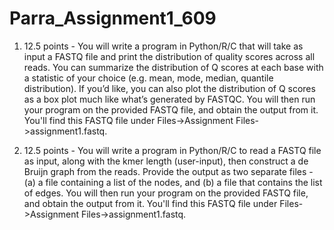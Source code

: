 # Parra_Assignment1_609

1) 12.5 points - You will write a program in Python/R/C that will take as input a FASTQ file and print the distribution of quality scores across all reads. You can summarize the distribution of Q scores at each base with a statistic of your choice (e.g. mean, mode, median, quantile distribution). If you’d like, you can also plot the distribution of Q scores as a box plot much like what’s generated by FASTQC. You will then run your program on the provided FASTQ file, and obtain the output from it. You'll find this FASTQ file under Files->Assignment Files->assignment1.fastq.


2) 12.5 points - You will write a program in Python/R/C to read a FASTQ file as input, along with the kmer length (user-input), then construct a de Bruijn graph from the reads. Provide the output as two separate files - (a) a file containing a list of the nodes, and (b) a file that contains the list of edges. You will then run your program on the provided FASTQ file, and obtain the output from it. You'll find this FASTQ file under Files->Assignment Files->assignment1.fastq.
